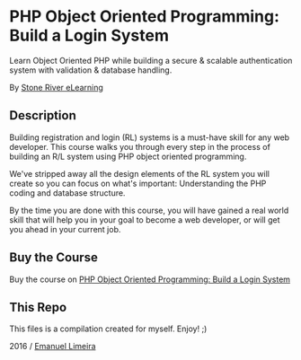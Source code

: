 # PHP Object Oriented Programming: Build a Login System

Learn Object Oriented PHP while building a secure & scalable authentication system with validation & database handling.

By [Stone River eLearning](http://stoneriverelearning.com/)

## Description

Building registration and login (RL) systems is a must-have skill for any web developer. This course walks you through every step in the process of building an R/L system using PHP object oriented programming.

We've stripped away all the design elements of the RL system you will create so you can focus on what's important: Understanding the PHP coding and database structure.

By the time you are done with this course, you will have gained a real world skill that will help you in your goal to become a web developer, or will get you ahead in your current job.

## Buy the Course

Buy the course on [PHP Object Oriented Programming: Build a Login System](https://www.udemy.com/php-object-oriented-programming-build-a-login-system/)

## This Repo

This files is a compilation created for myself. Enjoy! ;)

2016 / [Emanuel Limeira](https://emanuellimeira.com.br)
